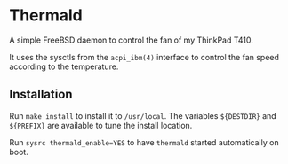 # Thermald

A simple FreeBSD daemon to control the fan of my ThinkPad T410.

It uses the sysctls from the `acpi_ibm(4)` interface to control the fan speed
according to the temperature.

## Installation

Run `make install` to install it to `/usr/local`. The variables `${DESTDIR}`
and `${PREFIX}` are available to tune the install location.

Run `sysrc thermald_enable=YES` to have `thermald` started automatically on
boot.
